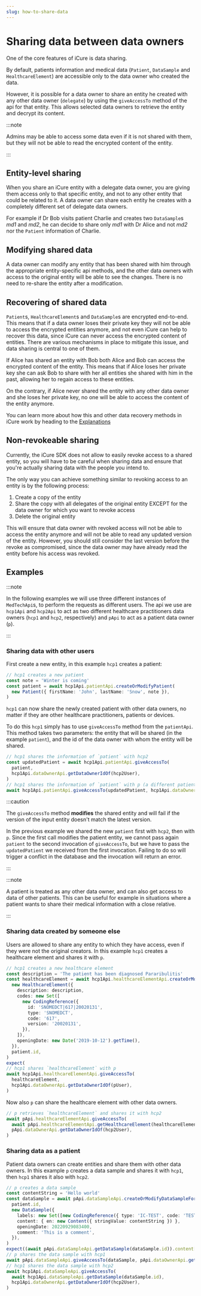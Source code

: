 ```yaml
---
slug: how-to-share-data
---
```


# Sharing data between data owners

One of the core features of iCure is data sharing. 

By default, patients information and medical data (`Patient`, `DataSample` and `HealthcareElement`) are accessible only
to the data owner who created the data.

However, it is possible for a data owner to share an entity he created with any other data owner (`delegate`) by using 
the `giveAccessTo` method of the api for that entity.
This allows selected data owners to retrieve the entity and decrypt its content.

:::note

Admins may be able to access some data even if it is not shared with them, but they will not be able to read the 
encrypted content of the entity.

:::

## Entity-level sharing

When you share an iCure entity with a delegate data owner, you are giving them access only to that specific entity, and 
not to any other entity that could be related to it. A data owner can share each entity he creates with a completely 
different set of delegate data owners.

For example if Dr Bob visits patient Charlie and creates two `DataSample`s *md1* and *md2*, he can decide to share
only *md1* with Dr Alice and not *md2* nor the `Patient` information of Charlie.

## Modifying shared data

A data owner can modify any entity that has been shared with him through the appropriate entity-specific api methods, 
and the other data owners with access to the original entity will be able to see the changes. 
There is no need to re-share the entity after a modification.

## Recovering of shared data

`Patient`s, `HealthcareElement`s and `DataSample`s are encrypted end-to-end.
This means that if a data owner loses their private key they will not be able to access the encrypted entities
anymore, and not even iCure can help to recover this data, since iCure can never access the encrypted content of
entities.
There are various mechanisms in place to mitigate this issue, and data sharing is central to one of them.

If Alice has shared an entity with Bob both Alice and Bob can access the encrypted content of the entity.
This means that if Alice loses her private key she can ask Bob to share with her all entities she shared with him in
the past, allowing her to regain access to these entities.

On the contrary, if Alice never shared the entity with any other data owner and she loses her private key, no one will
be able to access the content of the entity anymore.

You can learn more about how this and other data recovery methods in iCure work by heading to the
[Explanations](../../explanations)

## Non-revokeable sharing

Currently, the iCure SDK does not allow to easily revoke access to a shared entity, so you will have to be careful when 
sharing data and ensure that you're actually sharing data with the people you intend to.

The only way you can achieve something similar to revoking access to an entity is by the following process:

1. Create a copy of the entity
2. Share the copy with all delegates of the original entity EXCEPT for the data owner for which you want to revoke access
3. Delete the original entity

This will ensure that data owner with revoked access will not be able to access the entity anymore and will not be able
to read any updated version of the entity. However, you should still consider the last version before the revoke as
compromised, since the data owner may have already read the entity before his access was revoked.

## Examples

:::note

In the following examples we will use three different instances of `MedTechApi`s, to perform the requests as different
users.
The api we use are `hcp1Api` and `hcp2Api` to act as two different healthcare practitioners data owners (`hcp1` and 
`hcp2`, respectively) and `pApi` to act as a patient data owner (`p`).

:::

### Sharing data with other users

First create a new entity, in this example `hcp1` creates a patient:

<!-- file://code-samples/how-to/sharing-data/index.mts snippet:create a patient-->
```typescript
// hcp1 creates a new patient
const note = 'Winter is coming'
const patient = await hcp1Api.patientApi.createOrModifyPatient(
  new Patient({ firstName: 'John', lastName: 'Snow', note }),
)
```

`hcp1` can now share the newly created patient with other data owners, no matter if they are other healthcare 
practitioners, patients or devices.

To do this `hcp1` simply has to use `giveAccessTo` method from the `patientApi`.
This method takes two parameters: the entity that will be shared (in the example `patient`), and the id of the data
owner with whom the entity will be shared.

<!-- file://code-samples/how-to/sharing-data/index.mts snippet:share a patient-->
```typescript
// hcp1 shares the information of `patient` with hcp2
const updatedPatient = await hcp1Api.patientApi.giveAccessTo(
  patient,
  hcp1Api.dataOwnerApi.getDataOwnerIdOf(hcp2User),
)
// hcp1 shares the information of `patient` with p (a different patient that is also a data owner)
await hcp1Api.patientApi.giveAccessTo(updatedPatient, hcp1Api.dataOwnerApi.getDataOwnerIdOf(pUser))
```

:::caution

The `giveAccessTo` method **modifies** the shared entity and will fail if the version of the input entity doesn't 
match the latest version.

In the previous example we shared the new `patient` first with `hcp2`, then with `p`.
Since the first call modifies the patient entity, we cannot pass again `patient` to the second invocation of 
`giveAccessTo`, but we have to pass the `updatedPatient` we received from the first invocation. 
Failing to do so will trigger a conflict in the database and the invocation will return an error.

:::

:::note

A patient is treated as any other data owner, and can also get access to data of other patients.
This can be useful for example in situations where a patient wants to share their medical information with a close
relative.

:::

### Sharing data created by someone else

Users are allowed to share any entity to which they have access, even if they were not the original creators.
In this example `hcp1` creates a healthcare element and shares it with `p`.

<!-- file://code-samples/how-to/sharing-data/index.mts snippet:create a healthcare element-->
```typescript
// hcp1 creates a new healthcare element
const description = 'The patient has been diagnosed Pararibulitis'
const healthcareElement = await hcp1Api.healthcareElementApi.createOrModifyHealthcareElement(
  new HealthcareElement({
    description: description,
    codes: new Set([
      new CodingReference({
        id: 'SNOMEDCT|617|20020131',
        type: 'SNOMEDCT',
        code: '617',
        version: '20020131',
      }),
    ]),
    openingDate: new Date('2019-10-12').getTime(),
  }),
  patient.id,
)
expect(
// hcp1 shares `healthcareElement` with p
await hcp1Api.healthcareElementApi.giveAccessTo(
  healthcareElement,
  hcp1Api.dataOwnerApi.getDataOwnerIdOf(pUser),
)
```

Now also `p` can share the healthcare element with other data owners.

<!-- file://code-samples/how-to/sharing-data/index.mts snippet:share a healthcare element-->
```typescript
// p retrieves `healthcareElement` and shares it with hcp2
await pApi.healthcareElementApi.giveAccessTo(
  await pApi.healthcareElementApi.getHealthcareElement(healthcareElement.id),
  pApi.dataOwnerApi.getDataOwnerIdOf(hcp2User),
)
```

### Sharing data as a patient

Patient data owners can create entities and share them with other data owners.
In this example `p` creates a data sample and shares it with `hcp1`, then `hcp1` shares it also with `hcp2`. 

<!-- file://code-samples/how-to/sharing-data/index.mts snippet:create and share a data sample-->
```typescript
// p creates a data sample
const contentString = 'Hello world'
const dataSample = await pApi.dataSampleApi.createOrModifyDataSampleFor(
  patient.id,
  new DataSample({
    labels: new Set([new CodingReference({ type: 'IC-TEST', code: 'TEST' })]),
    content: { en: new Content({ stringValue: contentString }) },
    openingDate: 20220929083400,
    comment: 'This is a comment',
  }),
)
expect((await pApi.dataSampleApi.getDataSample(dataSample.id)).content['en'].stringValue).to.equal(
// p shares the data sample with hcp1
await pApi.dataSampleApi.giveAccessTo(dataSample, pApi.dataOwnerApi.getDataOwnerIdOf(hcp1User))
// hcp1 shares the data sample with hcp2
await hcp1Api.dataSampleApi.giveAccessTo(
  await hcp1Api.dataSampleApi.getDataSample(dataSample.id),
  hcp1Api.dataOwnerApi.getDataOwnerIdOf(hcp2User),
)
```
